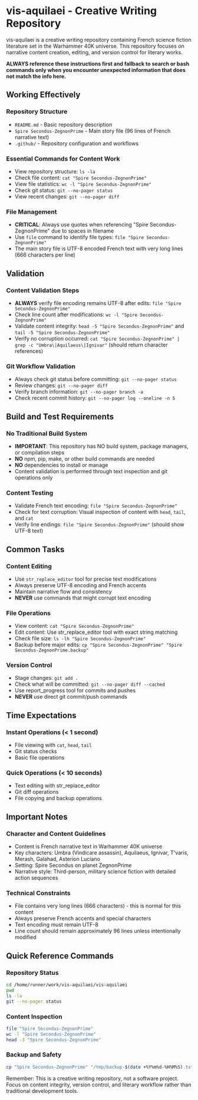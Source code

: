 # vis-aquilaei - Creative Writing Repository

vis-aquilaei is a creative writing repository containing French science fiction literature set in the Warhammer 40K universe. This repository focuses on narrative content creation, editing, and version control for literary works.

**ALWAYS reference these instructions first and fallback to search or bash commands only when you encounter unexpected information that does not match the info here.**

## Working Effectively

### Repository Structure
- `README.md` - Basic repository description
- `Spire Secondus-ZegnonPrime` - Main story file (96 lines of French narrative text)
- `.github/` - Repository configuration and workflows

### Essential Commands for Content Work
- View repository structure: `ls -la`
- Check file content: `cat "Spire Secondus-ZegnonPrime"`
- View file statistics: `wc -l "Spire Secondus-ZegnonPrime"`
- Check git status: `git --no-pager status`
- View recent changes: `git --no-pager diff`

### File Management
- **CRITICAL**: Always use quotes when referencing "Spire Secondus-ZegnonPrime" due to spaces in filename
- Use `file` command to identify file types: `file "Spire Secondus-ZegnonPrime"`
- The main story file is UTF-8 encoded French text with very long lines (666 characters per line)

## Validation

### Content Validation Steps
- **ALWAYS** verify file encoding remains UTF-8 after edits: `file "Spire Secondus-ZegnonPrime"`
- Check line count after modifications: `wc -l "Spire Secondus-ZegnonPrime"`
- Validate content integrity: `head -5 "Spire Secondus-ZegnonPrime"` and `tail -5 "Spire Secondus-ZegnonPrime"`
- Verify no corruption occurred: `cat "Spire Secondus-ZegnonPrime" | grep -c "Umbra\|Aquilaeus\|Ignivar"` (should return character references)

### Git Workflow Validation
- Always check git status before committing: `git --no-pager status`
- Review changes: `git --no-pager diff`
- Verify branch information: `git --no-pager branch -a`
- Check recent commit history: `git --no-pager log --oneline -n 5`

## Build and Test Requirements

### No Traditional Build System
- **IMPORTANT**: This repository has NO build system, package managers, or compilation steps
- **NO** npm, pip, make, or other build commands are needed
- **NO** dependencies to install or manage
- Content validation is performed through text inspection and git operations only

### Content Testing
- Validate French text encoding: `file "Spire Secondus-ZegnonPrime"`
- Check for text corruption: Visual inspection of content with `head`, `tail`, and `cat`
- Verify line endings: `file "Spire Secondus-ZegnonPrime"` (should show UTF-8 text)

## Common Tasks

### Content Editing
- Use `str_replace_editor` tool for precise text modifications
- Always preserve UTF-8 encoding and French accents
- Maintain narrative flow and consistency
- **NEVER** use commands that might corrupt text encoding

### File Operations
- View content: `cat "Spire Secondus-ZegnonPrime"`
- Edit content: Use str_replace_editor tool with exact string matching
- Check file size: `ls -lh "Spire Secondus-ZegnonPrime"`
- Backup before major edits: `cp "Spire Secondus-ZegnonPrime" "Spire Secondus-ZegnonPrime.backup"`

### Version Control
- Stage changes: `git add .`
- Check what will be committed: `git --no-pager diff --cached`
- Use report_progress tool for commits and pushes
- **NEVER** use direct git commit/push commands

## Time Expectations

### Instant Operations (< 1 second)
- File viewing with `cat`, `head`, `tail`
- Git status checks
- Basic file operations

### Quick Operations (< 10 seconds)
- Text editing with str_replace_editor
- Git diff operations
- File copying and backup operations

## Important Notes

### Character and Content Guidelines
- Content is French narrative text in Warhammer 40K universe
- Key characters: Umbra (Vindicare assassin), Aquilaeus, Ignivar, T'varis, Merash, Galahad, Asterion Luciano
- Setting: Spire Secondus on planet ZegnonPrime
- Narrative style: Third-person, military science fiction with detailed action sequences

### Technical Constraints
- File contains very long lines (666 characters) - this is normal for this content
- Always preserve French accents and special characters
- Text encoding must remain UTF-8
- Line count should remain approximately 96 lines unless intentionally modified

## Quick Reference Commands

### Repository Status
```bash
cd /home/runner/work/vis-aquilaei/vis-aquilaei
pwd
ls -la
git --no-pager status
```

### Content Inspection
```bash
file "Spire Secondus-ZegnonPrime"
wc -l "Spire Secondus-ZegnonPrime"
head -3 "Spire Secondus-ZegnonPrime"
```

### Backup and Safety
```bash
cp "Spire Secondus-ZegnonPrime" "/tmp/backup-$(date +%Y%m%d-%H%M%S).txt"
```

Remember: This is a creative writing repository, not a software project. Focus on content integrity, version control, and literary workflow rather than traditional development tools.